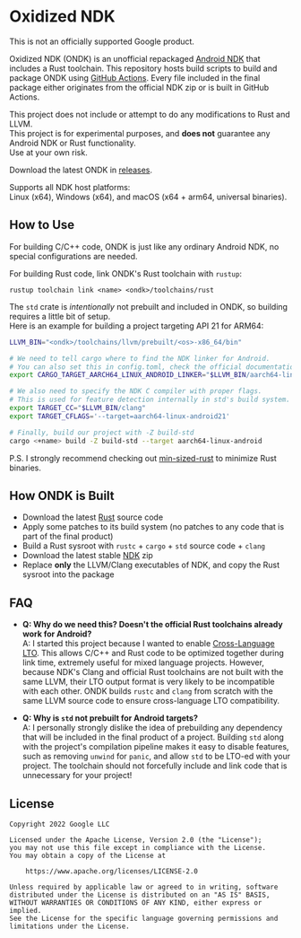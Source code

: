 # Oxidized NDK

This is not an officially supported Google product.

Oxidized NDK (ONDK) is an unofficial repackaged [Android NDK](https://developer.android.com/ndk) that includes a Rust toolchain.
This repository hosts build scripts to build and package ONDK using [GitHub Actions](https://github.com/topjohnwu/ondk/actions).
Every file included in the final package either originates from the official NDK zip or is built in GitHub Actions.

This project does not include or attempt to do any modifications to Rust and LLVM.<br>
This project is for experimental purposes, and **does not** guarantee any Android NDK or Rust functionality.<br>
Use at your own risk.

Download the latest ONDK in [releases](https://github.com/topjohnwu/ondk/releases/latest).

Supports all NDK host platforms:<br>
Linux (x64), Windows (x64), and macOS (x64 + arm64, universal binaries).

## How to Use

For building C/C++ code, ONDK is just like any ordinary Android NDK, no special configurations are needed.

For building Rust code, link ONDK's Rust toolchain with `rustup`:

```
rustup toolchain link <name> <ondk>/toolchains/rust
```

The `std` crate is _intentionally_ not prebuilt and included in ONDK, so building requires a little bit of setup.<br>
Here is an example for building a project targeting API 21 for ARM64:

```bash
LLVM_BIN="<ondk>/toolchains/llvm/prebuilt/<os>-x86_64/bin"

# We need to tell cargo where to find the NDK linker for Android.
# You can also set this in config.toml, check the official documentation.
export CARGO_TARGET_AARCH64_LINUX_ANDROID_LINKER="$LLVM_BIN/aarch64-linux-android21-clang"

# We also need to specify the NDK C compiler with proper flags.
# This is used for feature detection internally in std's build system.
export TARGET_CC="$LLVM_BIN/clang"
export TARGET_CFLAGS='--target=aarch64-linux-android21'

# Finally, build our project with -Z build-std
cargo <+name> build -Z build-std --target aarch64-linux-android
```

P.S. I strongly recommend checking out [min-sized-rust](https://github.com/johnthagen/min-sized-rust) to minimize Rust binaries.

## How ONDK is Built

- Download the latest [Rust](https://github.com/rust-lang/rust) source code
- Apply some patches to its build system (no patches to any code that is part of the final product)
- Build a Rust sysroot with `rustc` + `cargo` + `std` source code + `clang`
- Download the latest stable [NDK](https://developer.android.com/ndk/downloads) zip
- Replace **only** the LLVM/Clang executables of NDK, and copy the Rust sysroot into the package

## FAQ

- **Q: Why do we need this? Doesn't the official Rust toolchains already work for Android?**<br>
  A: I started this project because I wanted to enable [Cross-Language LTO](https://doc.rust-lang.org/rustc/linker-plugin-lto.html). This allows C/C++ and Rust code to be optimized together during link time, extremely useful for mixed language projects. However, because NDK's Clang and official Rust toolchains are not built with the same LLVM, their LTO output format is very likely to be incompatible with each other. ONDK builds `rustc` and `clang` from scratch with the same LLVM source code to ensure cross-language LTO compatibility.

- **Q: Why is `std` not prebuilt for Android targets?**<br>
  A: I personally strongly dislike the idea of prebuilding any dependency that will be included in the final product of a project. Building `std` along with the project's compilation pipeline makes it easy to disable features, such as removing `unwind` for `panic`, and allow `std` to be LTO-ed with your project. The toolchain should not forcefully include and link code that is unnecessary for your project!

## License

    Copyright 2022 Google LLC

    Licensed under the Apache License, Version 2.0 (the "License");
    you may not use this file except in compliance with the License.
    You may obtain a copy of the License at

        https://www.apache.org/licenses/LICENSE-2.0

    Unless required by applicable law or agreed to in writing, software
    distributed under the License is distributed on an "AS IS" BASIS,
    WITHOUT WARRANTIES OR CONDITIONS OF ANY KIND, either express or implied.
    See the License for the specific language governing permissions and
    limitations under the License.
